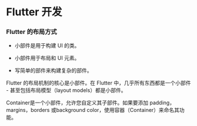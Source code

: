 # Flutter 开发

### Flutter 的布局方式

* 小部件是用于构建 UI 的类。

* 小部件用于布局和 UI 元素。

* 写简单的部件来构建复杂的部件。

Flutter 的布局机制的核心是小部件。在 Flutter 中，几乎所有东西都是一个小部件 - 甚至包括布局模型（layout models）都是小部件。

Container是一个小部件，允许您自定义其子部件。如果要添加 padding，margins，borders 或background color，使用容器（Container）来命名其功能。

